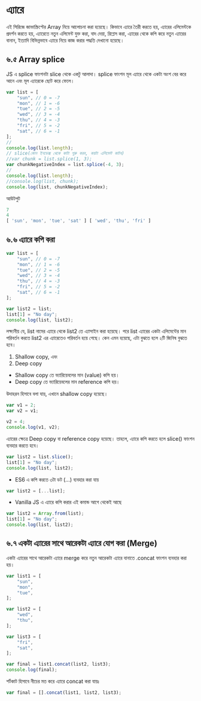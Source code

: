 
# এ্যারে

এই সিরিজে জাভাস্ক্রিপ্টের Array নিয়ে আলোচনা করা হয়েছে। কিভাবে এ্যারে তৈরী করতে হয়, এ্যারের এলিমেন্টকে প্রদর্শন করতে হয়, এ্যারেতে নতুন এলিমেন্ট যুক্ত করা, বাদ দেয়া, রিপ্লেস করা, এ্যারের থেকে কপি করে নতুন এ্যারের বানান, ইত্যাদি বিভিন্নভাবে এ্যারে নিয়ে কাজ করার পদ্ধতি দেখানো হয়েছে।

## ৬.৫ Array splice

JS এ splice ফাংশনটা slice থেকে একটু আলাদা। splice ফাংশন মূল এ্যারে থেকে একটা অংশ বের করে আনে এবং মূল এ্যারেকে ছোট করে ফেলে।

```js
var list = [
    "sun", // 0 = -7
    "mon", // 1 = -6
    "tue", // 2 = -5
    "wed", // 3 = -4
    "thu", // 4 = -3
    "fri", // 5 = -2
    "sat", // 6 = -1
];
//
console.log(list.length);
// slice(কোন ইনডেক্স থেকে কাটা শুরু করব, কয়টা এলিমেন্ট কাটব)
//var chunk = list.splice(1, 3);
var chunkNegativeIndex = list.splice(-4, 3);
//
console.log(list.length);
//console.log(list, chunk);
console.log(list, chunkNegativeIndex);
```

আউটপুট

```js
7
4
[ 'sun', 'mon', 'tue', 'sat' ] [ 'wed', 'thu', 'fri' ]
```

## ৬.৬ এ্যারে কপি করা

```js
var list = [
    "sun", // 0 = -7
    "mon", // 1 = -6
    "tue", // 2 = -5
    "wed", // 3 = -4
    "thu", // 4 = -3
    "fri", // 5 = -2
    "sat", // 6 = -1
];

var list2 = list;
list[1] = "No day";
console.log(list, list2);
```

লক্ষ্যনীয় যে, list নামের এ্যারে থেকে list2 তে এ্যাসাইন করা হয়েছে।
পরে list এ্যারের একটা এলিমেন্টের মান পরিবর্তন করতে list2 এর এ্যারেতেও পরিবর্তন হয়ে গেছে।
কেন এমন হয়েছে, এটা বুঝতে হলে ২টি জিনিষ বুঝতে হবে।
1. Shallow copy, এবং
2. Deep copy

- Shallow copy তে ভ্যারিয়েবলের মান (value) কপি হয়।
- Deep copy তে ভ্যারিয়েবলের মান reference কপি হয়।

উদাহরন হিসাবে বলা যায়, এখানে shallow copy হয়েছে।

```js
var v1 = 2;
var v2 = v1;

v2 = 4;
console.log(v1, v2);
```

এ্যারের ক্ষেত্রে Deep copy বা reference copy হয়েছে।
তাহলে, এ্যারে কপি করতে হলে slice() ফাংশন ব্যবহার করতে হবে।

```js
var list2 = list.slice();
list[1] = "No day";
console.log(list, list2);
```

- ES6 এ কপি করতে ৩টা ডট (...) ব্যবহার করা যায়

```js
var list2 = [...list];
```

- Vanilla JS এ এ্যারে কপি করার এই কমান্ড আগে থেকেই আছে

```js
var list2 = Array.from(list);
list[1] = "No day";
console.log(list, list2);
```

## ৬.৭ একটা এ্যারের সাথে আরেকটা এ্যারে যোগ করা (Merge)

একটা এ্যারের সাথে আরেকটা এ্যারে merge করে নতুন আরেকটা এ্যারে বানাতে .concat ফাংশন ব্যবহার করা হয়।

```js
var list1 = [
	"sun",
	"mon",
	"tue",
];

var list2 = [
	"wed",
	"thu",
];

var list3 = [
	"fri",
	"sat",
];

var final = list1.concat(list2, list3);
console.log(final);
```

শর্টকাট হিসাবে নীচের মত করে এ্যারে concat করা যায়ঃ

```js
var final = [].concat(list1, list2, list3);
```
